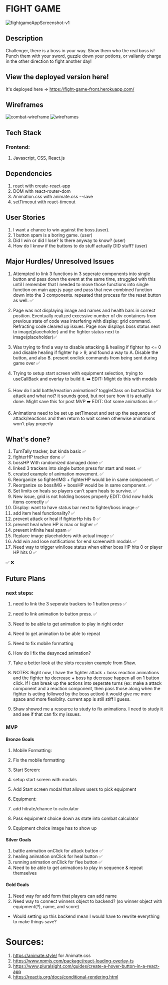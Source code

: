 # FIGHT GAME

![fightgameAppScreenshot-v1](https://media.git.generalassemb.ly/user/35453/files/ca9e9b80-deae-11eb-93cf-e6ee2637c099)
## Description

Challenger, there is a boss in your way.
Show them who the real boss is! Punch them with your sword, guzzle down your potions, or valiantly charge in the other direction to fight another day!  

## View the deployed version here!
It's deployed here => https://fight-game-front.herokuapp.com/

## Wireframes
![combat-wireframe](https://media.git.generalassemb.ly/user/35453/files/25ce8f00-deab-11eb-8ddd-38fcc6e9bbae)
![wireframes](https://media.git.generalassemb.ly/user/35453/files/ff5e2300-dead-11eb-8518-c7398f511b49)
## Tech Stack
### Frontend:
1. Javascript, CSS, React.js

## Dependencies
1. react with create-react-app
2. DOM with react-router-dom
3. Animation.css with animate.css --save
4. setTimeout with react-timeout

## User Stories
1. I want a chance to win against the boss.(user).
1. 1 button spam is a boring game. (user)
1. Did I win or did I lose? Is there anyway to know? (user)
1. How do I know if the buttons to do stuff actually DID stuff? (user)
## Major Hurdles/ Unresolved Issues
1. Attempted to link 3 functions in 3 seperate components into single button and pass down the event at the same time, struggled with this until I remember that I needed to move those functions into single function on main app.js page and pass that new combined function down into the 3 components. repeated that process for the reset button as well. ✅

1. Page was not displaying image and names and health bars in correct position. Eventually realized excessive number of div containers from previous state of code was interfering with display: grid command. Refracting code cleared up issues. Page now displays boss status next to image(placeholder) and the fighter status next to image(placeholder)✅

1. Was trying to find a way to disable attacking & healing if fighter hp <= 0 and disable healing if fighter hp > 9, and found a way to A. Disable the button, and also B. present onclick commands from being sent during game over ✅

1. Trying to setup start screen with equipment selection, trying to useCallBack and overlay to build it. ➡️ EDIT: Might do this with modals

1. How do I add battle/reaction animations? toggleClass on buttonClick for attack and what not? it sounds good, but not sure how it is actually done. Might save this for post MVP ➡️ EDIT: Got some animations in ✅

1. Animations need to be set up setTimeout and set up the sequence of attack/reactions and then return to wait screen otherwise animations won't play properly


## What's done?
1. TurnTally tracker, but kinda basic ✅
1. fighterHP tracker done ✅
1. bossHP With randomized damaged done ✅
1. linked 3 trackers into single button press for start and reset.  ✅
1. created example of animation movement. ✅
1. Reorganize so fighterIMG + fighterHP would be in same component.  ✅
1. Reorganize so bossIMG + bossHP would be in same component. ✅
1. Set limits on heals so players can't spam heals to survive. ✅
1. New issue, grid is not holding bosses properly EDIT: Grid now holds items correctly ✅
1. Display: want to have status bar next to fighter/boss image ✅
1. add item heal functionality? ✅
1. prevent attack or heal if fighterHp hits 0 ✅
1. prevent heal when HP is max or higher ✅
1. prevent infinite heal spam ✅ 
1. Replace image placeholders with actual image ✅
1. Add win and lose notifications for end screenwith modals ✅
1. Need way to trigger win/lose status when either boss HP hits 0 or player HP hits 0 ✅

✅
❌
## Future Plans

### next steps:
1. need to link the 3 seperate trackers to 1 button press ✅
1. need to link animation to button press. ✅
1. Need to be able to get animation to play in right order
1. Need to get animation to be able to repeat
1. Need to fix mobile formatting
2. How do I fix the desynced animation?
2. Take a better look at the slots recusion example from Shaw. 

1. NOTES:  Right now, I have the fighter attack + boss reaction animations and the fighter hp decrease + boss hp decrease happen all on 1 button click. If I can break up the actions into seperate turns (ex: make a attack component and a reaction component, then pass those along when the fighter is acting followed by the boss action) it would give me more space and more flexiblity. current app is still stiff I guess.

1. Shaw showed me a resource to study to fix animations. 
I need to study it and see if that can fix my issues.
### MVP
#### Bronze Goals
1. Mobile Formatting:
1. Fix the mobile formatting

2. Start Screen:
2. setup start screen with modals
2. Add Start screen modal that allows users to pick equipment

3. Equipment:
3. add hitrate/chance to calculator
3. Pass equipment choice down as state into combat calculator
3. Equipment choice image has to show up
#### Silver Goals
1. battle animation onClick for attack button ✅
1. healing animation onClick for heal button ✅
1. running animation onClick for flee button ✅
2. Need to be able to get animations to play in sequence & repeat themselves
#### Gold Goals
1. Need way for add form that players can add name
1. Need way to connect winners object to backend? (so winner object with equipment(?), name, and score)
* Would setting up this backend mean I would have to rewrite everything to make things save?


# Sources:
1. https://animate.style/ for Animate.css 
1. https://www.npmjs.com/package/react-loading-overlay-ts
1. https://www.pluralsight.com/guides/create-a-hover-button-in-a-react-app
1. https://reactjs.org/docs/conditional-rendering.html
<!-- 1. https://replit.com/@ShawKitajima/Slots-Recursion-Example#script.js -->